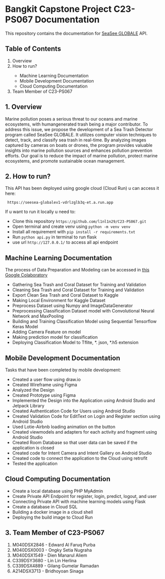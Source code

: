 # Bangkit Capstone Project C23-PS067 Documentation

This repository contains the documentation for [SeaSee GLOBALE](https://seesea-globalev1-vdrlzglb3q-et.a.run.app) API.

<h2>Table of Contents</h2>
<ol>
  <li>Overview</li>
  <li>How to run?</li>
  <ul>
    <li>Machine Learning Documentation</li>
    <li>Mobile Development Documentation</li>
    <li>Cloud Computing Documentation</li>
  </ul>
  <li>Team Member of C23-PS067</li>
</ol>

## 1. Overview

   Marine pollution poses a serious threat to our oceans and marine ecosystems, with humangenerated trash being a major contributor. 
To address this issue, we propose the development of a Sea Trash Detector program called SeaSee GLOBALE. It utilizes computer vision
techniques to detect, track, and classify sea trash in real-time. By analyzing images captured by cameras on boats or drones, the program provides valuable insights into marine pollution sources and enhances pollution prevention efforts. Our goal is to reduce the impact of marine
pollution, protect marine ecosystems, and promote sustainable ocean management.

## 2. How to run?
 This API has been deployed using google cloud (Cloud Run) u can access it here:
  ```
   https://seesea-globalev1-vdrlzglb3q-et.a.run.app
  ```
  If u want to run it locally u need to:
  - Clone this repository `https://github.com/l1nl1n29/C23-PS067.git`
  - Open terminal and create venv using `python -m venv venv`
  - Install all requirement with `pip install -r requirements.txt`
  - Run `python api.py` in terminal to run flask
  - use url `http://127.0.0.1/` to access all api endpoint

## Machine Learning Documentation
<p>The process of Data Preparation and Modeling can be accessed in <a href="https://bit.ly/SeaSeeGLOBALE">this Google Colaboratory</a></p>
  <ul>
    <li>Gathering Sea Trash and Coral Dataset for Training and Validation</li>
    <li>Cleaning Sea Trash and Coral Dataset for Training and Validation</li>
    <li>Export Clean Sea Trash and Coral Dataset to Kaggle</li>
    <li>Making Local Environment for Kaggle Dataset</li>
    <li>Preprocess Dataset using Numpy and ImageDataGenerator</li>
    <li>Preprocessing Classification Dataset model with Convolutional Neural Network and MaxPooling</li>
    <li>Building and Training Classification Model using Sequential Tensorflow Keras Model</li>
    <li>Adding Camera Feature on model</li>
    <li>Making prediction model for classification</li>
    <li>Deploying Classification Model to Tflite, *. json, *.h5 extension</li>
  </ul>
		
## Mobile Development Documentation
<p>Tasks that have been completed by mobile development: </p>
<ul>
  <li>Created a user flow using draw.io</li>
  <li>Created Wireframe using Figma</li>
  <li>Analyzed the Design</li>
  <li>Created Prototype using Figma</li>
  <li>Implemented the Design into the Application using Android Studio and Jetpack Library</li>
  <li>Created Authentication Code for Users using Android Studio</li>
  <li>Created Validation Code for EditText on Login and Register section using Android Studio</li>
  <li>Used Lotie-Airbnb loading animation on the button</li>
  <li>Created viewmodels and adapters for each activity and fragment using Android Studio</li>
  <li>Created Room Database so that user data can be saved if the application is closed</li>
  <li>Created code for Intent Camera and Intent Gallery on Android Studio</li>
  <li>Created code to connect the application to the Cloud using retrofit</li>
  <li>Tested the application</li>
</ul>

## Cloud Computing Documentation

<ul>
    <li>Create a local database using PHP MyAdmin</li>
    <li>Create Private API Endpoint for register, login, predict, logout, and user</li>
    <li>Connecting Private API with machine learning models using Flask</li>
    <li>Create a database in Cloud SQL</li>
    <li>Building a docker image in a cloud shell</li>
    <li>Deploying the build image to Cloud Run</li>
</ul>


## 3. Team Member of C23-PS067
<ol>
	<li>M040DSX2846 - Edward Al Faruq Purba</li>
	<li>M040DSX0003 - Ongky Setia Nugraha</li>
	<li>M040DSX1549 - Dien Manarul Aliem</li>
	<li>C339DSY3680 - Lin Lin Herlina</li>
	<li>C339DSX4889 - Gilang Gumelar Ramadan</li>
	<li>A214DSX3713 - Bridhoyoan Sinaga</li>
<ol>
	

